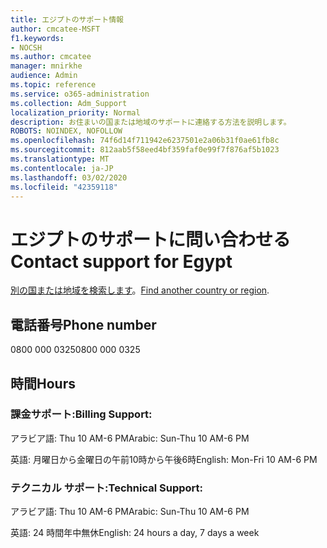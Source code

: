 ```yaml
---
title: エジプトのサポート情報
author: cmcatee-MSFT
f1.keywords:
- NOCSH
ms.author: cmcatee
manager: mnirkhe
audience: Admin
ms.topic: reference
ms.service: o365-administration
ms.collection: Adm_Support
localization_priority: Normal
description: お住まいの国または地域のサポートに連絡する方法を説明します。
ROBOTS: NOINDEX, NOFOLLOW
ms.openlocfilehash: 74f6d14f711942e6237501e2a06b31f0ae61fb8c
ms.sourcegitcommit: 812aab5f58eed4bf359faf0e99f7f876af5b1023
ms.translationtype: MT
ms.contentlocale: ja-JP
ms.lasthandoff: 03/02/2020
ms.locfileid: "42359118"
---
```

# <a name="contact-support-for-egypt"></a><span data-ttu-id="fde0b-103">エジプトのサポートに問い合わせる</span><span class="sxs-lookup"><span data-stu-id="fde0b-103">Contact support for Egypt</span></span>

<span data-ttu-id="fde0b-104">[別の国または地域を検索します](../contact-support-for-business-products.md)。</span><span class="sxs-lookup"><span data-stu-id="fde0b-104">[Find another country or region](../contact-support-for-business-products.md).</span></span>

## <a name="phone-number"></a><span data-ttu-id="fde0b-105">電話番号</span><span class="sxs-lookup"><span data-stu-id="fde0b-105">Phone number</span></span>
<span data-ttu-id="fde0b-106">0800 000 0325</span><span class="sxs-lookup"><span data-stu-id="fde0b-106">0800 000 0325</span></span>

## <a name="hours"></a><span data-ttu-id="fde0b-107">時間</span><span class="sxs-lookup"><span data-stu-id="fde0b-107">Hours</span></span>
### <a name="billing-support"></a><span data-ttu-id="fde0b-108">課金サポート:</span><span class="sxs-lookup"><span data-stu-id="fde0b-108">Billing Support:</span></span>

<span data-ttu-id="fde0b-109">アラビア語: Thu 10 AM-6 PM</span><span class="sxs-lookup"><span data-stu-id="fde0b-109">Arabic: Sun-Thu 10 AM-6 PM</span></span>

<span data-ttu-id="fde0b-110">英語: 月曜日から金曜日の午前10時から午後6時</span><span class="sxs-lookup"><span data-stu-id="fde0b-110">English: Mon-Fri 10 AM-6 PM</span></span>

### <a name="technical-support"></a><span data-ttu-id="fde0b-111">テクニカル サポート:</span><span class="sxs-lookup"><span data-stu-id="fde0b-111">Technical Support:</span></span>

<span data-ttu-id="fde0b-112">アラビア語: Thu 10 AM-6 PM</span><span class="sxs-lookup"><span data-stu-id="fde0b-112">Arabic: Sun-Thu 10 AM-6 PM</span></span>

<span data-ttu-id="fde0b-113">英語: 24 時間年中無休</span><span class="sxs-lookup"><span data-stu-id="fde0b-113">English: 24 hours a day, 7 days a week</span></span>
